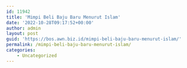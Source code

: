 ```yaml
---
id: 11942
title: 'Mimpi Beli Baju Baru Menurut Islam'
date: '2022-10-28T09:17:52+00:00'
author: admin
layout: post
guid: 'https://bos.awn.biz.id/mimpi-beli-baju-baru-menurut-islam/'
permalink: /mimpi-beli-baju-baru-menurut-islam/
categories:
    - Uncategorized
---
```


